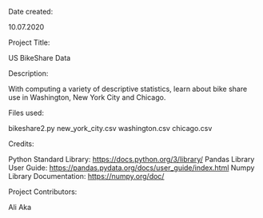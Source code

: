 Date created:

10.07.2020



Project Title:

US BikeShare Data



Description:

With computing a variety of descriptive statistics, learn about bike share use in Washington, New York City and Chicago.



Files used:

bikeshare2.py new_york_city.csv washington.csv chicago.csv



Credits:

Python Standard Library: https://docs.python.org/3/library/ Pandas Library User Guide: https://pandas.pydata.org/docs/user_guide/index.html Numpy Library Documentation: https://numpy.org/doc/



Project Contributors:

Ali Aka
